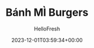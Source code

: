 ---
draft: false # Use this only for setting draft status
hidden: false # Use this to hide unwanted recipes
slug: # <post-title>
title: 'Bánh MÌ Burgers'
description: "Discover a world of flavor from the comfort of your kitchen with globally inspired recipes on the menu every week this month. Up next is a burger with Vietnamese-style ingredients that is as delicious as it is unique. The pork patties are blended with fragrant fresh herbs and citrusy lemongrass, then topped with a sriracha mayo for a little heat. P.S.: When you order one of these deliciously diverse meals, you’ll be entered for the chance to win an all-expenses paid trip to Asia or a pair of tickets to a food tour in a city of your choosing, courtesy of our friends at Secret Food Tours."
image: https://img.hellofresh.com/f_auto,fl_lossy,q_auto,w_1200/hellofresh_s3/image/banh-mi-burgers-25d65020.jpg
date: 2023-12-01T03:59:34+00:00
author: HelloFresh

tags: ['Spicy']
categories: "main course"
cuisines: "American"
allergens: ['Eggs', 'Soy', 'Wheat', 'Milk']

calories: 960
preptime: ['30 minutes']
cooktime: # 180 = 3 Hours | In minutes
totaltime: PT30M
servings: 2

links:
  - description: "Discover a world of flavor from the comfort of your kitchen with globally inspired recipes on the menu every week this month. Up next is a burger with Vietnamese-style ingredients that is as delicious as it is unique. The pork patties are blended with fragrant fresh herbs and citrusy lemongrass, then topped with a sriracha mayo for a little heat. P.S.: When you order one of these deliciously diverse meals, you’ll be entered for the chance to win an all-expenses paid trip to Asia or a pair of tickets to a food tour in a city of your choosing, courtesy of our friends at Secret Food Tours."
    website: https://www.hellofresh.com/recipes/banh-mi-burgers-5b3681f830006c131c5b32b2
    image: https://img.hellofresh.com/f_auto,fl_lossy,q_auto,w_1200/hellofresh_s3/image/banh-mi-burgers-25d65020.jpg
 
weight: # 1 | You can add weight to some posts to override the default sorting (date descending)

comments: false # Keep False

ingredients: ['1 unit Shallot', '1 unit Lime', '1 unit Lemongrass', '¼ ounce Mint', '1 unit Persian Cucumber', '4 unit Carrots', '4 tablespoon Mayonnaise', '2 teaspoon Sriracha', '10 ounce Ground Pork', '1 tablespoon Soy Sauce', '1 teaspoon Thai Seasoning Blend', '2 unit Brioche Buns', '2 teaspoon Vegetable Oil', ' Salt', ' Pepper']

instructionTitles: ['Preheat Oven and Prep Aromatics', 'Prep Veggies and Roast Carrots', 'Make Sriracha Mayo', 'Shape Pork Patties', 'Cook Pork Patties', 'Finish and Serve']
instructions: ['Wash and dry all produce. Adjust rack to middle position and preheat oven to 400 degrees. Halve, peel, and finely chop shallot. Zest lime until you have 1 tsp zest, then halve. Peel outer layers from lemongrass until you get to tender core. Finely mince core. Pick and finely chop enough mint leaves to give you 1 TBSP.', 'Cut cucumber in half lengthwise, then slice into thin half-moons. Peel carrots, then cut into 3-inch lengths. Cut each length into thin wedges. Toss carrots on a baking sheet with a drizzle of oil and a pinch of salt and pepper. Roast in oven until lightly browned and tender, 15-20 minutes, tossing halfway through.', 'Meanwhile, in a small bowl, combine mayonnaise, a squeeze of lime juice, and up to half the sriracha (use less if you like it mild). Set aside.', 'In a medium bowl, combine pork, lemongrass, lime zest, shallot, 1 TBSP soy sauce (we sent more), half the mint, Thai seasoning, and remaining sriracha (to taste). Season with salt and pepper. Shape mixture into two evenly sized patties with your hands (they should be slightly wider than the buns).', 'Heat a drizzle of oil in a large pan over medium heat. Add patties to pan and cook until browned and no longer pink in center, 4-5 minutes per side. Meanwhile, split buns in half and place on another baking sheet. Toast in oven until golden brown, 3-5 minutes. Once carrots are done, sprinkle mint leaves (to taste) and a squeeze of lime juice over wedges.', 'Spread sriracha mayo on buns, then fill with patties, cucumber, and any remaining mint (to taste). Serve with carrot fries to the side.']
---